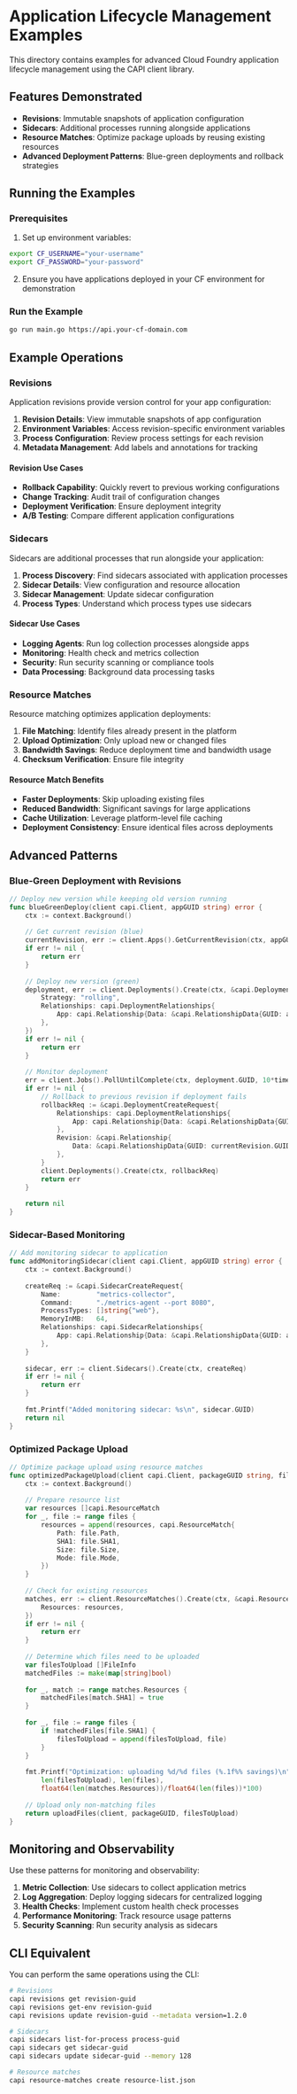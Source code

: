 # Application Lifecycle Management Examples

This directory contains examples for advanced Cloud Foundry application lifecycle management using the CAPI client library.

## Features Demonstrated

- **Revisions**: Immutable snapshots of application configuration
- **Sidecars**: Additional processes running alongside applications
- **Resource Matches**: Optimize package uploads by reusing existing resources
- **Advanced Deployment Patterns**: Blue-green deployments and rollback strategies

## Running the Examples

### Prerequisites

1. Set up environment variables:
```bash
export CF_USERNAME="your-username"
export CF_PASSWORD="your-password"
```

2. Ensure you have applications deployed in your CF environment for demonstration

### Run the Example

```bash
go run main.go https://api.your-cf-domain.com
```

## Example Operations

### Revisions

Application revisions provide version control for your app configuration:

1. **Revision Details**: View immutable snapshots of app configuration
2. **Environment Variables**: Access revision-specific environment variables
3. **Process Configuration**: Review process settings for each revision
4. **Metadata Management**: Add labels and annotations for tracking

#### Revision Use Cases

- **Rollback Capability**: Quickly revert to previous working configurations
- **Change Tracking**: Audit trail of configuration changes
- **Deployment Verification**: Ensure deployment integrity
- **A/B Testing**: Compare different application configurations

### Sidecars

Sidecars are additional processes that run alongside your application:

1. **Process Discovery**: Find sidecars associated with application processes
2. **Sidecar Details**: View configuration and resource allocation
3. **Sidecar Management**: Update sidecar configuration
4. **Process Types**: Understand which process types use sidecars

#### Sidecar Use Cases

- **Logging Agents**: Run log collection processes alongside apps
- **Monitoring**: Health check and metrics collection
- **Security**: Run security scanning or compliance tools
- **Data Processing**: Background data processing tasks

### Resource Matches

Resource matching optimizes application deployments:

1. **File Matching**: Identify files already present in the platform
2. **Upload Optimization**: Only upload new or changed files
3. **Bandwidth Savings**: Reduce deployment time and bandwidth usage
4. **Checksum Verification**: Ensure file integrity

#### Resource Match Benefits

- **Faster Deployments**: Skip uploading existing files
- **Reduced Bandwidth**: Significant savings for large applications
- **Cache Utilization**: Leverage platform-level file caching
- **Deployment Consistency**: Ensure identical files across deployments

## Advanced Patterns

### Blue-Green Deployment with Revisions

```go
// Deploy new version while keeping old version running
func blueGreenDeploy(client capi.Client, appGUID string) error {
    ctx := context.Background()
    
    // Get current revision (blue)
    currentRevision, err := client.Apps().GetCurrentRevision(ctx, appGUID)
    if err != nil {
        return err
    }
    
    // Deploy new version (green)
    deployment, err := client.Deployments().Create(ctx, &capi.DeploymentCreateRequest{
        Strategy: "rolling",
        Relationships: capi.DeploymentRelationships{
            App: capi.Relationship{Data: &capi.RelationshipData{GUID: appGUID}},
        },
    })
    if err != nil {
        return err
    }
    
    // Monitor deployment
    err = client.Jobs().PollUntilComplete(ctx, deployment.GUID, 10*time.Minute)
    if err != nil {
        // Rollback to previous revision if deployment fails
        rollbackReq := &capi.DeploymentCreateRequest{
            Relationships: capi.DeploymentRelationships{
                App: capi.Relationship{Data: &capi.RelationshipData{GUID: appGUID}},
            },
            Revision: &capi.Relationship{
                Data: &capi.RelationshipData{GUID: currentRevision.GUID},
            },
        }
        client.Deployments().Create(ctx, rollbackReq)
        return err
    }
    
    return nil
}
```

### Sidecar-Based Monitoring

```go
// Add monitoring sidecar to application
func addMonitoringSidecar(client capi.Client, appGUID string) error {
    ctx := context.Background()
    
    createReq := &capi.SidecarCreateRequest{
        Name:         "metrics-collector",
        Command:      "./metrics-agent --port 8080",
        ProcessTypes: []string{"web"},
        MemoryInMB:   64,
        Relationships: capi.SidecarRelationships{
            App: capi.Relationship{Data: &capi.RelationshipData{GUID: appGUID}},
        },
    }
    
    sidecar, err := client.Sidecars().Create(ctx, createReq)
    if err != nil {
        return err
    }
    
    fmt.Printf("Added monitoring sidecar: %s\n", sidecar.GUID)
    return nil
}
```

### Optimized Package Upload

```go
// Optimize package upload using resource matches
func optimizedPackageUpload(client capi.Client, packageGUID string, files []FileInfo) error {
    ctx := context.Background()
    
    // Prepare resource list
    var resources []capi.ResourceMatch
    for _, file := range files {
        resources = append(resources, capi.ResourceMatch{
            Path: file.Path,
            SHA1: file.SHA1,
            Size: file.Size,
            Mode: file.Mode,
        })
    }
    
    // Check for existing resources
    matches, err := client.ResourceMatches().Create(ctx, &capi.ResourceMatchesRequest{
        Resources: resources,
    })
    if err != nil {
        return err
    }
    
    // Determine which files need to be uploaded
    var filesToUpload []FileInfo
    matchedFiles := make(map[string]bool)
    
    for _, match := range matches.Resources {
        matchedFiles[match.SHA1] = true
    }
    
    for _, file := range files {
        if !matchedFiles[file.SHA1] {
            filesToUpload = append(filesToUpload, file)
        }
    }
    
    fmt.Printf("Optimization: uploading %d/%d files (%.1f%% savings)\n",
        len(filesToUpload), len(files),
        float64(len(matches.Resources))/float64(len(files))*100)
    
    // Upload only non-matching files
    return uploadFiles(client, packageGUID, filesToUpload)
}
```

## Monitoring and Observability

Use these patterns for monitoring and observability:

1. **Metric Collection**: Use sidecars to collect application metrics
2. **Log Aggregation**: Deploy logging sidecars for centralized logging
3. **Health Checks**: Implement custom health check processes
4. **Performance Monitoring**: Track resource usage patterns
5. **Security Scanning**: Run security analysis as sidecars

## CLI Equivalent

You can perform the same operations using the CLI:

```bash
# Revisions
capi revisions get revision-guid
capi revisions get-env revision-guid
capi revisions update revision-guid --metadata version=1.2.0

# Sidecars
capi sidecars list-for-process process-guid
capi sidecars get sidecar-guid
capi sidecars update sidecar-guid --memory 128

# Resource matches
capi resource-matches create resource-list.json
```